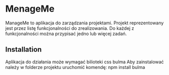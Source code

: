 # MenageMe
ManageMe to aplikacja do zarządzania projektami. Projekt reprezentowany jest przez listę funkcjonalności do zrealizowania. Do każdej z funkcjonalności można przypisać jedno lub więcej zadań.
## Installation
Aplikacja do działania może wymagać bilioteki css bulma 
Aby zainstalować należy w folderze projektu uruchomić komendę: npm install bulma
